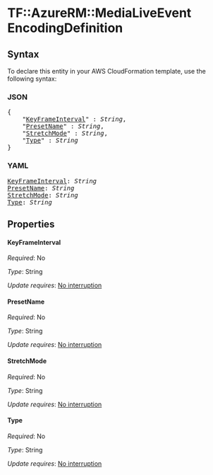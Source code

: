 # TF::AzureRM::MediaLiveEvent EncodingDefinition

## Syntax

To declare this entity in your AWS CloudFormation template, use the following syntax:

### JSON

<pre>
{
    "<a href="#keyframeinterval" title="KeyFrameInterval">KeyFrameInterval</a>" : <i>String</i>,
    "<a href="#presetname" title="PresetName">PresetName</a>" : <i>String</i>,
    "<a href="#stretchmode" title="StretchMode">StretchMode</a>" : <i>String</i>,
    "<a href="#type" title="Type">Type</a>" : <i>String</i>
}
</pre>

### YAML

<pre>
<a href="#keyframeinterval" title="KeyFrameInterval">KeyFrameInterval</a>: <i>String</i>
<a href="#presetname" title="PresetName">PresetName</a>: <i>String</i>
<a href="#stretchmode" title="StretchMode">StretchMode</a>: <i>String</i>
<a href="#type" title="Type">Type</a>: <i>String</i>
</pre>

## Properties

#### KeyFrameInterval

_Required_: No

_Type_: String

_Update requires_: [No interruption](https://docs.aws.amazon.com/AWSCloudFormation/latest/UserGuide/using-cfn-updating-stacks-update-behaviors.html#update-no-interrupt)

#### PresetName

_Required_: No

_Type_: String

_Update requires_: [No interruption](https://docs.aws.amazon.com/AWSCloudFormation/latest/UserGuide/using-cfn-updating-stacks-update-behaviors.html#update-no-interrupt)

#### StretchMode

_Required_: No

_Type_: String

_Update requires_: [No interruption](https://docs.aws.amazon.com/AWSCloudFormation/latest/UserGuide/using-cfn-updating-stacks-update-behaviors.html#update-no-interrupt)

#### Type

_Required_: No

_Type_: String

_Update requires_: [No interruption](https://docs.aws.amazon.com/AWSCloudFormation/latest/UserGuide/using-cfn-updating-stacks-update-behaviors.html#update-no-interrupt)

